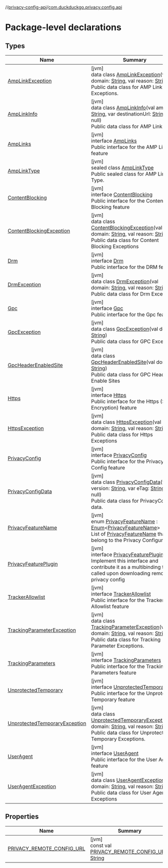//[privacy-config-api](../../index.md)/[com.duckduckgo.privacy.config.api](index.md)

# Package-level declarations

## Types

| Name | Summary |
|---|---|
| [AmpLinkException](-amp-link-exception/index.md) | [jvm]<br>data class [AmpLinkException](-amp-link-exception/index.md)(val domain: [String](https://kotlinlang.org/api/latest/jvm/stdlib/kotlin/-string/index.html), val reason: [String](https://kotlinlang.org/api/latest/jvm/stdlib/kotlin/-string/index.html))<br>Public data class for AMP Link Exceptions. |
| [AmpLinkInfo](-amp-link-info/index.md) | [jvm]<br>data class [AmpLinkInfo](-amp-link-info/index.md)(val ampLink: [String](https://kotlinlang.org/api/latest/jvm/stdlib/kotlin/-string/index.html), var destinationUrl: [String](https://kotlinlang.org/api/latest/jvm/stdlib/kotlin/-string/index.html)? = null)<br>Public data class for AMP Link Info. |
| [AmpLinks](-amp-links/index.md) | [jvm]<br>interface [AmpLinks](-amp-links/index.md)<br>Public interface for the AMP Links feature |
| [AmpLinkType](-amp-link-type/index.md) | [jvm]<br>sealed class [AmpLinkType](-amp-link-type/index.md)<br>Public sealed class for AMP Link Type. |
| [ContentBlocking](-content-blocking/index.md) | [jvm]<br>interface [ContentBlocking](-content-blocking/index.md)<br>Public interface for the Content Blocking feature |
| [ContentBlockingException](-content-blocking-exception/index.md) | [jvm]<br>data class [ContentBlockingException](-content-blocking-exception/index.md)(val domain: [String](https://kotlinlang.org/api/latest/jvm/stdlib/kotlin/-string/index.html), val reason: [String](https://kotlinlang.org/api/latest/jvm/stdlib/kotlin/-string/index.html))<br>Public data class for Content Blocking Exceptions |
| [Drm](-drm/index.md) | [jvm]<br>interface [Drm](-drm/index.md)<br>Public interface for the DRM feature |
| [DrmException](-drm-exception/index.md) | [jvm]<br>data class [DrmException](-drm-exception/index.md)(val domain: [String](https://kotlinlang.org/api/latest/jvm/stdlib/kotlin/-string/index.html), val reason: [String](https://kotlinlang.org/api/latest/jvm/stdlib/kotlin/-string/index.html))<br>Public data class for Drm Exceptions |
| [Gpc](-gpc/index.md) | [jvm]<br>interface [Gpc](-gpc/index.md)<br>Public interface for the Gpc feature |
| [GpcException](-gpc-exception/index.md) | [jvm]<br>data class [GpcException](-gpc-exception/index.md)(val domain: [String](https://kotlinlang.org/api/latest/jvm/stdlib/kotlin/-string/index.html))<br>Public data class for GPC Exceptions |
| [GpcHeaderEnabledSite](-gpc-header-enabled-site/index.md) | [jvm]<br>data class [GpcHeaderEnabledSite](-gpc-header-enabled-site/index.md)(val domain: [String](https://kotlinlang.org/api/latest/jvm/stdlib/kotlin/-string/index.html))<br>Public data class for GPC Header Enable Sites |
| [Https](-https/index.md) | [jvm]<br>interface [Https](-https/index.md)<br>Public interface for the Https (Smart Encryption) feature |
| [HttpsException](-https-exception/index.md) | [jvm]<br>data class [HttpsException](-https-exception/index.md)(val domain: [String](https://kotlinlang.org/api/latest/jvm/stdlib/kotlin/-string/index.html), val reason: [String](https://kotlinlang.org/api/latest/jvm/stdlib/kotlin/-string/index.html))<br>Public data class for Https Exceptions |
| [PrivacyConfig](-privacy-config/index.md) | [jvm]<br>interface [PrivacyConfig](-privacy-config/index.md)<br>Public interface for the Privacy Config feature |
| [PrivacyConfigData](-privacy-config-data/index.md) | [jvm]<br>data class [PrivacyConfigData](-privacy-config-data/index.md)(val version: [String](https://kotlinlang.org/api/latest/jvm/stdlib/kotlin/-string/index.html), var eTag: [String](https://kotlinlang.org/api/latest/jvm/stdlib/kotlin/-string/index.html)? = null)<br>Public data class for PrivacyConfig data. |
| [PrivacyFeatureName](-privacy-feature-name/index.md) | [jvm]<br>enum [PrivacyFeatureName](-privacy-feature-name/index.md) : [Enum](https://kotlinlang.org/api/latest/jvm/stdlib/kotlin/-enum/index.html)&lt;[PrivacyFeatureName](-privacy-feature-name/index.md)&gt; <br>List of [PrivacyFeatureName](-privacy-feature-name/index.md) that belong to the Privacy Configuration |
| [PrivacyFeaturePlugin](-privacy-feature-plugin/index.md) | [jvm]<br>interface [PrivacyFeaturePlugin](-privacy-feature-plugin/index.md)<br>Implement this interface and contribute it as a multibinding to get called upon downloading remote privacy config |
| [TrackerAllowlist](-tracker-allowlist/index.md) | [jvm]<br>interface [TrackerAllowlist](-tracker-allowlist/index.md)<br>Public interface for the Tracker Allowlist feature |
| [TrackingParameterException](-tracking-parameter-exception/index.md) | [jvm]<br>data class [TrackingParameterException](-tracking-parameter-exception/index.md)(val domain: [String](https://kotlinlang.org/api/latest/jvm/stdlib/kotlin/-string/index.html), val reason: [String](https://kotlinlang.org/api/latest/jvm/stdlib/kotlin/-string/index.html))<br>Public data class for Tracking Parameter Exceptions. |
| [TrackingParameters](-tracking-parameters/index.md) | [jvm]<br>interface [TrackingParameters](-tracking-parameters/index.md)<br>Public interface for the Tracking Parameters feature |
| [UnprotectedTemporary](-unprotected-temporary/index.md) | [jvm]<br>interface [UnprotectedTemporary](-unprotected-temporary/index.md)<br>Public interface for the Unprotected Temporary feature |
| [UnprotectedTemporaryException](-unprotected-temporary-exception/index.md) | [jvm]<br>data class [UnprotectedTemporaryException](-unprotected-temporary-exception/index.md)(val domain: [String](https://kotlinlang.org/api/latest/jvm/stdlib/kotlin/-string/index.html), val reason: [String](https://kotlinlang.org/api/latest/jvm/stdlib/kotlin/-string/index.html))<br>Public data class for Unprotected Temporary Exceptions. |
| [UserAgent](-user-agent/index.md) | [jvm]<br>interface [UserAgent](-user-agent/index.md)<br>Public interface for the User Agent feature |
| [UserAgentException](-user-agent-exception/index.md) | [jvm]<br>data class [UserAgentException](-user-agent-exception/index.md)(val domain: [String](https://kotlinlang.org/api/latest/jvm/stdlib/kotlin/-string/index.html), val reason: [String](https://kotlinlang.org/api/latest/jvm/stdlib/kotlin/-string/index.html))<br>Public data class for User Agent Exceptions |

## Properties

| Name | Summary |
|---|---|
| [PRIVACY_REMOTE_CONFIG_URL](-p-r-i-v-a-c-y_-r-e-m-o-t-e_-c-o-n-f-i-g_-u-r-l.md) | [jvm]<br>const val [PRIVACY_REMOTE_CONFIG_URL](-p-r-i-v-a-c-y_-r-e-m-o-t-e_-c-o-n-f-i-g_-u-r-l.md): [String](https://kotlinlang.org/api/latest/jvm/stdlib/kotlin/-string/index.html) |
